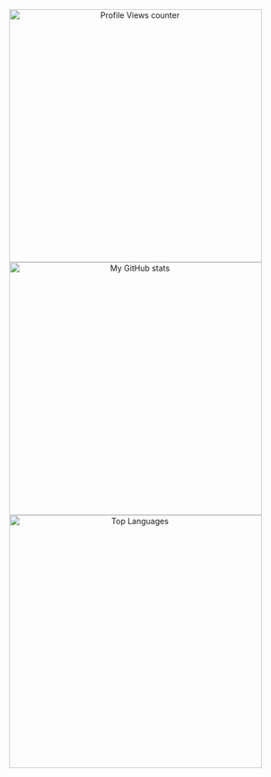 <div align="center">
  <img src="https://komarev.com/ghpvc/?username=AllenDang&theme=tokyonight&style=for-the-badge" alt="Profile Views counter" width=450px />
  <img src="https://github-readme-stats.vercel.app/api?username=AllenDang&theme=tokyonight&count_private=true&show_icons=true&custom_title=Stats%20of%20AllenDang&hide_border=true" width=450px alt="My GitHub stats"/>
  <img src="https://github-readme-stats.vercel.app/api/top-langs/?username=AllenDang&theme=tokyonight&count_private=true&show_icons=true&layout=compact&custom_title=Top%20Languages%20of%20AllenDang&hide_border=true" width=450px alt="Top Languages"/>
</div>
